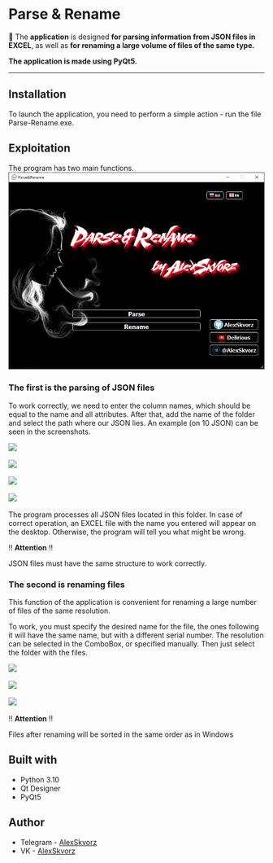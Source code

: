 # **Parse & Rename**

:rocket: The **application** is designed **for parsing information from JSON files in EXCEL**, as well as **for renaming a large volume of files of the same type.** 

**The application is made using PyQt5.**
___
## **Installation**
To launch the application, you need to perform a simple action - run the file Parse-Rename.exe.

## **Exploitation**
The program has two main functions.
![](https://github.com/AlexSkvorz/Parse-Rename/blob/master/Screens-For-README/First.png)

### **The first is the parsing of JSON files**

To work correctly, we need to enter the column names, which should be equal to the name and all attributes. After that, add the name of the folder and select the path where our JSON lies. An example (on 10 JSON) can be seen in the screenshots.

![](https://downloader.disk.yandex.ru/preview/3a28f322c8d81984a22ea4a77bd9b6b330f95e50a6f684ebc0f249ace0c27e7b/6317ab36/8cU86-rLJ9KJ626iB4KlkOcPS6p1U8eiuyg4fDaBT6o5B-fnokxwjENLSStfbgkERbTBFnS7loFBEWLqQAw3Ng%3D%3D?uid=0&filename=Second.png&disposition=inline&hash=&limit=0&content_type=image%2Fpng&owner_uid=0&tknv=v2&size=2048x2048)

![](https://downloader.disk.yandex.ru/preview/bec217e49575998adce88d0ba1ccd81d3d9e6e973fad1528398cfe2c159078e4/6317ab47/7Qcf9M39I8pIUJmaoAF5Qjyqmms_-ZSxkAzBDtMsxu4by0-z2aHk7q6q3KOH-2EReoXVsIP8nqNKcWkrPzzjBg%3D%3D?uid=0&filename=Third.png&disposition=inline&hash=&limit=0&content_type=image%2Fpng&owner_uid=0&tknv=v2&size=2048x2048)

![](https://downloader.disk.yandex.ru/preview/951a04eeac895afc7d9e8d2a74eda03c00eea5cd002edacba853bb5124a40e41/6317ab59/aFsDnpMREnosLPUFUqgAVheHfwAPfWTevSFITIrex9OcQiyOU5LrKtqf88ZBg2Q_97gaNdzCWG7l1g5UjHb6OA%3D%3D?uid=0&filename=Fourth.png&disposition=inline&hash=&limit=0&content_type=image%2Fpng&owner_uid=0&tknv=v2&size=2048x2048)

![](https://3.downloader.disk.yandex.ru/preview/968dffcf823540122e475fece63b57483a1fe3fbe0d1dc4bb7d388e1c7788090/inf/kTLrsXUG6LmdYDQFhsQsCyy4ldl7MEfsyayOhQNzpTdFuGBt_JoBL99W2VPeK8mTo9zr_OR9-ZTUDBNh87WFZA%3D%3D?uid=1514580312&filename=Fifth.png&disposition=inline&hash=&limit=0&content_type=image%2Fpng&owner_uid=1514580312&tknv=v2&size=958x1003)

The program processes all JSON files located in this folder. In case of correct operation, an EXCEL file with the name you entered will appear on the desktop. Otherwise, the program will tell you what might be wrong.

:bangbang: **Attention** :bangbang:

JSON files must have the same structure to work correctly.

### **The second is renaming files**

This function of the application is convenient for renaming a large number of files of the same resolution. 

To work, you must specify the desired name for the file, the ones following it will have the same name, but with a different serial number. The resolution can be selected in the ComboBox, or specified manually. Then just select the folder with the files.

![](https://downloader.disk.yandex.ru/preview/1df2bf7d0a62a5d52f7388c64381a943e314091571b4175298302a29c519f108/6317b838/Fx1SLPJU-DySYPV6fEOyewzgVEtISVJfrXYHAzzksfZfbhmkpTcKoluuwF3G25ma5jsGt-iHeamUcirmN02sBA%3D%3D?uid=0&filename=Sixth.png&disposition=inline&hash=&limit=0&content_type=image%2Fpng&owner_uid=0&tknv=v2&size=2048x2048)

![](https://downloader.disk.yandex.ru/preview/9f04691d605d352f34443417c0c7347bdefb42a5ef5679ddaf69cc565ef40923/6317b86c/DdG6qGKI-mb1e36OW8yVgQzgVEtISVJfrXYHAzzksfZNhSDKbCYzvhldv9gWdMDw_7a8m09KQbVtFa9zgcRvgg%3D%3D?uid=0&filename=Seventh.png&disposition=inline&hash=&limit=0&content_type=image%2Fpng&owner_uid=0&tknv=v2&size=2048x2048)

![](https://downloader.disk.yandex.ru/preview/7e168648c19daf5d6413103e07d1a63f7f807dabf6b0bd07d6c51958df5c993b/6317b88a/bJQgMEY7kD2PBMnJgPsaIgzgVEtISVJfrXYHAzzksfYYSyu2y3bC7UhP_DC2EbqOJYy8UnnCQ2mkaIVeBN7rXQ%3D%3D?uid=0&filename=Eigth.png&disposition=inline&hash=&limit=0&content_type=image%2Fpng&owner_uid=0&tknv=v2&size=2048x20483)

:bangbang: **Attention** :bangbang:

Files after renaming will be sorted in the same order as in Windows
 
## **Built with**

+ Python 3.10
+ Qt Designer
+ PyQt5

## **Author**
+ Telegram - [AlexSkvorz](https://t.me/AlexSkvorz)
+ VK - [AlexSkvorz](https://vk.com/alexskvorz)
